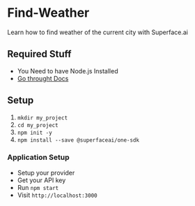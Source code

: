 # Find-Weather

Learn how to find weather of the current city with Superface.ai

## Required Stuff

- You Need to have Node.js Installed
- [Go throught Docs](https://superface.ai/docs)

## Setup

1. `mkdir my_project`
2. `cd my_project`
3. `npm init -y`
4. `npm install --save @superfaceai/one-sdk`

### Application Setup

- Setup your provider
- Get your API key
- Run `npm start`
- Visit `http://localhost:3000`
